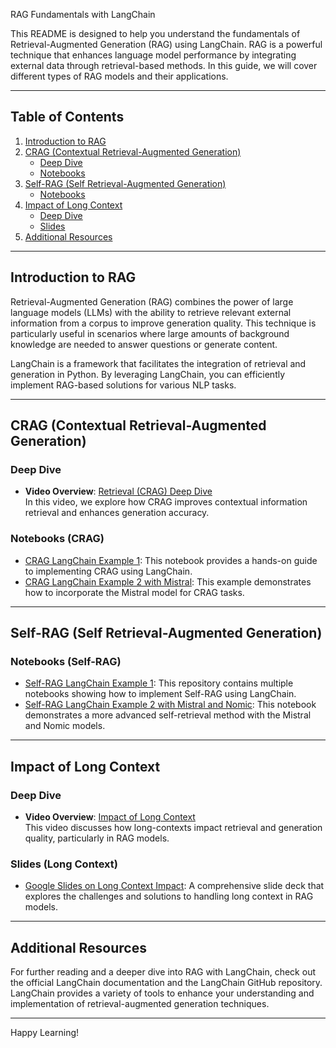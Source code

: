 RAG Fundamentals with LangChain

This README is designed to help you understand the fundamentals of Retrieval-Augmented Generation (RAG) using LangChain. RAG is a powerful technique that enhances language model performance by integrating external data through retrieval-based methods. In this guide, we will cover different types of RAG models and their applications.

---

## Table of Contents

1. [Introduction to RAG](#introduction-to-rag)
2. [CRAG (Contextual Retrieval-Augmented Generation)](#crag-contextual-retrieval-augmented-generation)
   - [Deep Dive](#deep-dive-crag)
   - [Notebooks](#notebooks-crag)
3. [Self-RAG (Self Retrieval-Augmented Generation)](#self-rag-self-retrieval-augmented-generation)
   - [Notebooks](#notebooks-self-rag)
4. [Impact of Long Context](#impact-of-long-context)
   - [Deep Dive](#deep-dive-long-context)
   - [Slides](#slides-long-context)
5. [Additional Resources](#additional-resources)

---

## Introduction to RAG

Retrieval-Augmented Generation (RAG) combines the power of large language models (LLMs) with the ability to retrieve relevant external information from a corpus to improve generation quality. This technique is particularly useful in scenarios where large amounts of background knowledge are needed to answer questions or generate content.

LangChain is a framework that facilitates the integration of retrieval and generation in Python. By leveraging LangChain, you can efficiently implement RAG-based solutions for various NLP tasks.

---

## CRAG (Contextual Retrieval-Augmented Generation)

### Deep Dive

- **Video Overview**: [Retrieval (CRAG) Deep Dive](https://www.youtube.com/watch?v=E2shqsYwxck)  
  In this video, we explore how CRAG improves contextual information retrieval and enhances generation accuracy.

### Notebooks (CRAG)

- [CRAG LangChain Example 1](https://github.com/langchain-ai/langgraph/blob/main/examples/rag/langgraph_crag.ipynb): This notebook provides a hands-on guide to implementing CRAG using LangChain.
- [CRAG LangChain Example 2 with Mistral](https://github.com/langchain-ai/langgraph/blob/main/examples/rag/langgraph_crag_mistral.ipynb): This example demonstrates how to incorporate the Mistral model for CRAG tasks.

---

## Self-RAG (Self Retrieval-Augmented Generation)

### Notebooks (Self-RAG)

- [Self-RAG LangChain Example 1](https://github.com/langchain-ai/langgraph/tree/main/examples/rag): This repository contains multiple notebooks showing how to implement Self-RAG using LangChain.
- [Self-RAG LangChain Example 2 with Mistral and Nomic](https://github.com/langchain-ai/langgraph/blob/main/examples/rag/langgraph_self_rag_mistral_nomic.ipynb): This notebook demonstrates a more advanced self-retrieval method with the Mistral and Nomic models.

---

## Impact of Long Context

### Deep Dive

- **Video Overview**: [Impact of Long Context](https://www.youtube.com/watch?v=SsHUNfhF32s)  
  This video discusses how long-contexts impact retrieval and generation quality, particularly in RAG models.

### Slides (Long Context)

- [Google Slides on Long Context Impact](https://docs.google.com/presentation/d/1mJUiPBdtf58NfuSEQ7pVSEQ2Oqmek7F1i4gBwR6JDss/edit#slide=id.g26c0cb8dc66_0_0): A comprehensive slide deck that explores the challenges and solutions to handling long context in RAG models.

---

## Additional Resources

For further reading and a deeper dive into RAG with LangChain, check out the official LangChain documentation and the LangChain GitHub repository. LangChain provides a variety of tools to enhance your understanding and implementation of retrieval-augmented generation techniques.

---

Happy Learning!
